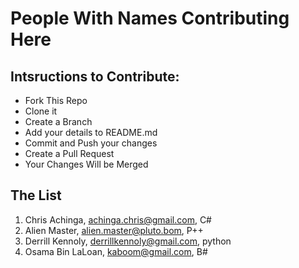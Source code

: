 # People With Names Contributing Here

## Intsructions to Contribute:

- Fork This Repo
- Clone it
- Create a Branch
- Add your details to README.md
- Commit and Push your changes
- Create a Pull Request
- Your Changes Will be Merged

## The List
<!-- are you serious with your phone? -->

1. Chris Achinga, achinga.chris@gmail.com, C#
2. Alien Master, alien.master@pluto.bom, P++
1. Derrill Kennoly, derrillkennoly@gmail.com, python
1. Osama Bin LaLoan, kaboom@gmail.com, B#
